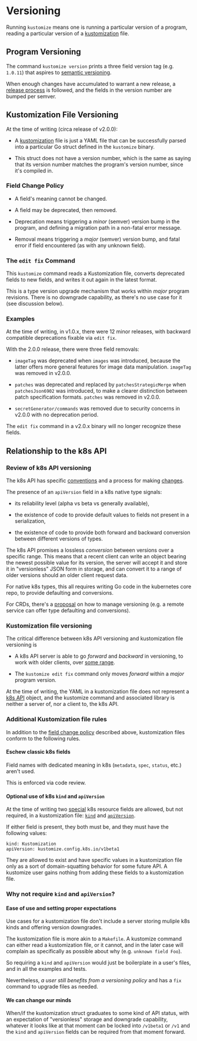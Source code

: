 # Versioning

Running `kustomize` means one is running a
particular version of a program, reading a
particular version of a [kustomization] file.

## Program Versioning

The command `kustomize version` prints a three
field version tag (e.g. `1.0.11`) that aspires to
[semantic versioning].

When enough changes have accumulated to
warrant a new release, a [release process]
is followed, and the fields in the version
number are bumped per semver.

## Kustomization File Versioning

At the time of writing (circa release of v2.0.0):

 - A [kustomization] file is just a YAML file that
   can be successfully parsed into a particular Go
   struct defined in the `kustomize` binary.

 - This struct does not have a version number,
   which is the same as saying that its version
   number matches the program's version number,
   since it's compiled in.

### Field Change Policy

- A field's meaning cannot be changed.

- A field may be deprecated, then removed.

- Deprecation means triggering a _minor_ (semver)
  version bump in the program, and
  defining a migration path in a non-fatal
  error message.

- Removal means triggering a _major_ (semver)
  version bump, and fatal error if field encountered
  (as with any unknown field).

### The `edit fix` Command

This `kustomize` command reads a Kustomization
file, converts deprecated fields to new
fields, and writes it out again in the latest
format.

This is a type version upgrade mechanism that
works within _major_ program revisions.  There is
no downgrade capability, as there's no use case
for it (see discussion below).

### Examples

At the time of writing, in v1.0.x, there were 12
minor releases, with backward compatible
deprecations fixable via `edit fix`.

With the 2.0.0 release, there were three field
removals:

- `imageTag` was deprecated when `images` was
   introduced, because the latter offers more
   general features for image data manipulation.
   `imageTag` was removed in v2.0.0.

- `patches` was deprecated and replaced by
   `patchesStrategicMerge` when `patchesJson6902`
   was introduced, to make a clearer
   distinction between patch specification formats.
   `patches` was removed in v2.0.0.

- `secretGenerator/commands` was removed
   due to security concerns in v2.0.0
   with no deprecation period.

The `edit fix` command in a v2.0.x binary
will no longer recognize these fields.

## Relationship to the k8s API

### Review of k8s API versioning

The k8s API has specific [conventions] and a
process for making [changes].

The presence of an `apiVersion` field in a k8s
native type signals:

 - its reliability level (alpha vs beta vs
   generally available),

 - the existence of code to provide default values
   to fields not present in a serialization,
   
 - the existence of code to provide both forward
   and backward conversion between different
   versions of types.
   
The k8s API promises a lossless _conversion_
between versions over a specific range.  This
means that a recent client can write an object
bearing the newest possible value for its version,
the server will accept it and store it in
"versionless" JSON form in storage, and can
convert it to a range of older versions should
an older client request data.

For native k8s types, this all requires writing Go
code in the kubernetes core repo, to provide
defaulting and conversions.

For CRDs, there's a [proposal] on how to manage
versioning (e.g. a remote service can offer type
defaulting and conversions).

### Kustomization file versioning

The critical difference between k8s API versioning
and kustomization file versioning is

 - A k8s API server is able to go _forward_ and
   _backward_ in versioning, to work with older
   clients, over [some range].

 - The `kustomize edit fix` command only moves
   _forward_ within a _major_ program
   version.

At the time of writing, the YAML in a
kustomization file does not represent a [k8s API]
object, and the kustomize command and associated
library is neither a server of, nor a client to,
the k8s API.

### Additional Kustomization file rules

In addition to the [field change policy] described
above, kustomization files conform to
the following rules.

#### Eschew classic k8s fields

Field names with dedicated meaning in k8s
(`metadata`, `spec`, `status`, etc.)  aren't used.

This is enforced via code review.

#### Optional use of k8s `kind` and `apiVersion`

At the time of writing two [special] k8s
resource fields are allowed, but not required, in
a kustomization file: [`kind`] and [`apiVersion`].

If either field is present, they both must be, and
they must have the following values:

```
kind: Kustomization
apiVersion: kustomize.config.k8s.io/v1beta1
```

They are allowed to exist and have specific values
in a kustomization file only as a sort of
domain-squatting behavior for some future API.  A
kustomize user gains nothing from adding these
fields to a kustomization file.

### Why not require `kind` and `apiVersion`?

#### Ease of use and setting proper expectations

Use cases for a kustomization file don't include a
server storing muliple k8s kinds and offering
version downgrades.

The kustomization file is more akin to a
`Makefile`.  A kustomize command can either read a
kustomization file, or it cannot, and in the later
case will complain as specifically as possible
about why (e.g. `unknown field Foo`).

So requiring a `kind` and `apiVersion` would just
be boilerplate in a user's files, and in all the
examples and tests.

Nevertheless, _a user still benefits from a
versioning policy_ and has a `fix` command to
upgrade files as needed.

#### We can change our minds

When/if the kustomization struct graduates to some
kind of API status, with an expectation of
"versionless" storage and downgrade capability,
whatever it looks like at that moment can be
locked into `/v1beta1` or `/v1` and the `kind`
and `apiVersion` fields can be required from that
moment forward.


[field change policy]: #field-change-policy
[some range]: https://kubernetes.io/docs/reference/using-api/deprecation-policy
[proposal]: https://github.com/kubernetes/community/blob/master/contributors/design-proposals/api-machinery/customresources-versioning.md
[beta-level rules]: https://github.com/kubernetes/community/blob/master/contributors/devel/api_changes.md#alpha-beta-and-stable-versions
[changes]: https://github.com/kubernetes/community/blob/master/contributors/devel/sig-architecture/api_changes.md
[adapt]: https://github.com/kubernetes-sigs/kustomize/blob/master/pkg/types/kustomization.go#L166
[special]: https://github.com/kubernetes/community/blob/master/contributors/devel/api-conventions.md#resources
[k8s API]: https://github.com/kubernetes/community/blob/master/contributors/devel/sig-architecture/api-conventions.md
[conventions]: https://github.com/kubernetes/community/blob/master/contributors/devel/sig-architecture/api-conventions.md
[release process]: ../build/README.md
[kustomization]: glossary.md#kustomization
[`kind`]: https://github.com/kubernetes/community/blob/master/contributors/devel/api-conventions.md#types-kinds
[`apiVersion`]: https://kubernetes.io/docs/concepts/overview/kubernetes-api/#api-versioning
[semantic versioning]: https://semver.org
